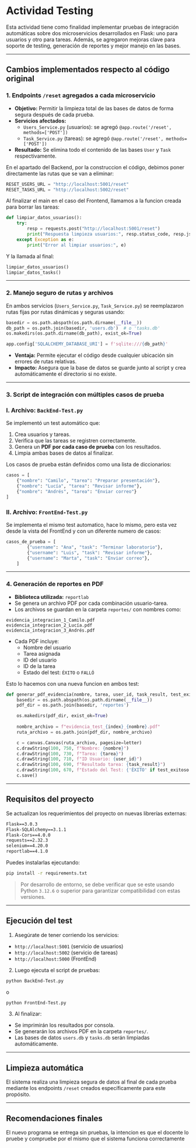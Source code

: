 # Actividad Testing

Esta actividad tiene como finalidad implementar pruebas de integración automáticas sobre dos microservicios desarrollados en Flask: uno para usuarios y otro para tareas. Además, se agregaron mejoras clave para soporte de testing, generación de reportes y mejor manejo en las bases.

---

## Cambios implementados respecto al código original

### 1. Endpoints `/reset` agregados a cada microservicio

- **Objetivo:** Permitir la limpieza total de las bases de datos de forma segura después de cada prueba.
- **Servicios afectados:**
  - `Users_Service.py` (usuarios): se agregó `@app.route('/reset', methods=['POST'])`
  - `Task_Service.py` (tareas): se agregó `@app.route('/reset', methods=['POST'])`
- **Resultado:** Se elimina todo el contenido de las bases `User` y `Task` respectivamente.

En el apartado del Backend, por la construccion el código, debimos poner directamente las rutas que se van a eliminar:

```python
RESET_USERS_URL = "http://localhost:5001/reset"
RESET_TASKS_URL = "http://localhost:5002/reset"
```

Al finalizar el main en el caso del Frontend, llamamos a la funcion creada para borrar las tareas:

```python
def limpiar_datos_usuarios():
    try:
        resp = requests.post("http://localhost:5001/reset")
        print("Respuesta limpieza usuarios:", resp.status_code, resp.json())
    except Exception as e:
        print("Error al limpiar usuarios:", e)
```

Y la llamada al final:

```python
limpiar_datos_usuarios()
limpiar_datos_tasks()
```

---

### 2. Manejo seguro de rutas y archivos

En ambos servicios (`Users_Service.py`, `Task_Service.py`) se reemplazaron rutas fijas por rutas dinámicas y seguras usando:

```python
basedir = os.path.abspath(os.path.dirname(__file__))
db_path = os.path.join(basedir, 'users.db')  # o 'tasks.db'
os.makedirs(os.path.dirname(db_path), exist_ok=True)

app.config['SQLALCHEMY_DATABASE_URI'] = f'sqlite:///{db_path}'
```

- **Ventaja:** Permite ejecutar el código desde cualquier ubicación sin errores de rutas relativas.
- **Impacto:** Asegura que la base de datos se guarde junto al script y crea automáticamente el directorio si no existe.

---

### 3. Script de integración con múltiples casos de prueba

### I. Archivo: `BackEnd-Test.py`

Se implementó un test automático que:

1. Crea usuarios y tareas.
2. Verifica que las tareas se registren correctamente.
3. Genera un **PDF por cada caso de prueba** con los resultados.
4. Limpia ambas bases de datos al finalizar.

Los casos de prueba están definidos como una lista de diccionarios:

```python
casos = [
    {"nombre": "Camilo", "tarea": "Preparar presentación"},
    {"nombre": "Lucía", "tarea": "Revisar informe"},
    {"nombre": "Andrés", "tarea": "Enviar correo"}
]
```

### II. Archivo: `FrontEnd-Test.py`

Se implementa el mismo test automatico, hace lo mismo, pero esta vez desde la vista del FrontEnd y con un diferente numero de casos:

```python
casos_de_prueba = [
        {"username": "Ana", "task": "Terminar laboratorio"},
        {"username": "Luis", "task": "Revisar informe"},
        {"username": "Marta", "task": "Enviar correo"},
    ]
```

---

### 4. Generación de reportes en PDF

- **Biblioteca utilizada:** `reportlab`
- Se genera un archivo PDF por cada combinación usuario-tarea.
- Los archivos se guardan en la carpeta `reportes/` con nombres como:

```plaintext
evidencia_integracion_1_Camilo.pdf
evidencia_integracion_2_Lucía.pdf
evidencia_integracion_3_Andrés.pdf
```

- Cada PDF incluye:
  - Nombre del usuario
  - Tarea asignada
  - ID del usuario
  - ID de la tarea
  - Estado del test: `ÉXITO` o `FALLÓ`

Esto lo hacemos con una nueva funcion en ambos test:

```python
def generar_pdf_evidencia(nombre, tarea, user_id, task_result, test_exitoso, index):
    basedir = os.path.abspath(os.path.dirname(__file__))
    pdf_dir = os.path.join(basedir, 'reportes')

    os.makedirs(pdf_dir, exist_ok=True)
    
    nombre_archivo = f"evidencia_test_{index}_{nombre}.pdf"
    ruta_archivo = os.path.join(pdf_dir, nombre_archivo)

    c = canvas.Canvas(ruta_archivo, pagesize=letter)
    c.drawString(100, 750, f"Nombre: {nombre}")
    c.drawString(100, 730, f"Tarea: {tarea}")
    c.drawString(100, 710, f"ID Usuario: {user_id}")
    c.drawString(100, 690, f"Resultado tarea: {task_result}")
    c.drawString(100, 670, f"Estado del Test: {'ÉXITO' if test_exitoso else 'FALLÓ'}")
    c.save()
```

---

## Requisitos del proyecto

Se actualizan los requerimientos del proyecto on nuevas librerías externas:

```txt
Flask==3.0.3
Flask-SQLAlchemy==3.1.1
Flask-Cors==4.0.0
requests==2.32.3
selenium==4.20.0
reportlab==4.1.0
```

Puedes instalarlas ejecutando:

```bash
pip install -r requirements.txt
```

> Por desarrollo de entorno, se debe verificar que se este usando Python `3.12.6` o superior para garantizar compatibilidad con estas versiones.

---

## Ejecución del test

1. Asegúrate de tener corriendo los servicios:

- `http://localhost:5001` (servicio de usuarios)
- `http://localhost:5002` (servicio de tareas)
- `http://localhost:5000` (FrontEnd)

2. Luego ejecuta el script de pruebas:

```bash
python BackEnd-Test.py
```
o

```bash
python FrontEnd-Test.py
```

3. Al finalizar:

- Se imprimirán los resultados por consola.
- Se generarán los archivos PDF en la carpeta `reportes/`.
- Las bases de datos `users.db` y `tasks.db` serán limpiadas automáticamente.

---

## Limpieza automática

El sistema realiza una limpieza segura de datos al final de cada prueba mediante los endpoints `/reset` creados específicamente para este propósito.

---

## Recomendaciones finales

El nuevo programa se entrega sin pruebas, la intencion es que el docente lo pruebe y compruebe por el mismo que el sistema funciona correctamente
